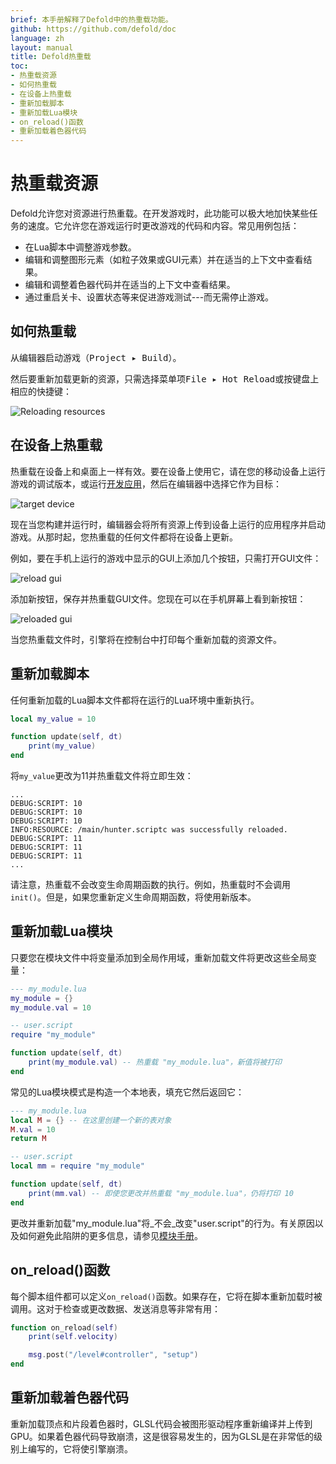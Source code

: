 ```yaml
---
brief: 本手册解释了Defold中的热重载功能。
github: https://github.com/defold/doc
language: zh
layout: manual
title: Defold热重载
toc:
- 热重载资源
- 如何热重载
- 在设备上热重载
- 重新加载脚本
- 重新加载Lua模块
- on_reload()函数
- 重新加载着色器代码
---
```


# 热重载资源

Defold允许您对资源进行热重载。在开发游戏时，此功能可以极大地加快某些任务的速度。它允许您在游戏运行时更改游戏的代码和内容。常见用例包括：

- 在Lua脚本中调整游戏参数。
- 编辑和调整图形元素（如粒子效果或GUI元素）并在适当的上下文中查看结果。
- 编辑和调整着色器代码并在适当的上下文中查看结果。
- 通过重启关卡、设置状态等来促进游戏测试---而无需停止游戏。

## 如何热重载

从编辑器启动游戏（<kbd>Project ▸ Build</kbd>）。

然后要重新加载更新的资源，只需选择菜单项<kbd>File ▸ Hot Reload</kbd>或按键盘上相应的快捷键：

![Reloading resources](/manuals/images/hot-reload/menu.png)

## 在设备上热重载

热重载在设备上和桌面上一样有效。要在设备上使用它，请在您的移动设备上运行游戏的调试版本，或运行[开发应用](/zh/manuals/dev-app)，然后在编辑器中选择它作为目标：

![target device](/manuals/images/hot-reload/target.png)

现在当您构建并运行时，编辑器会将所有资源上传到设备上运行的应用程序并启动游戏。从那时起，您热重载的任何文件都将在设备上更新。

例如，要在手机上运行的游戏中显示的GUI上添加几个按钮，只需打开GUI文件：

![reload gui](/manuals/images/hot-reload/gui.png)

添加新按钮，保存并热重载GUI文件。您现在可以在手机屏幕上看到新按钮：

![reloaded gui](/manuals/images/hot-reload/gui-reloaded.png)

当您热重载文件时，引擎将在控制台中打印每个重新加载的资源文件。

## 重新加载脚本

任何重新加载的Lua脚本文件都将在运行的Lua环境中重新执行。

```lua
local my_value = 10

function update(self, dt)
    print(my_value)
end
```

将`my_value`更改为11并热重载文件将立即生效：

```text
...
DEBUG:SCRIPT: 10
DEBUG:SCRIPT: 10
DEBUG:SCRIPT: 10
INFO:RESOURCE: /main/hunter.scriptc was successfully reloaded.
DEBUG:SCRIPT: 11
DEBUG:SCRIPT: 11
DEBUG:SCRIPT: 11
...
```

请注意，热重载不会改变生命周期函数的执行。例如，热重载时不会调用`init()`。但是，如果您重新定义生命周期函数，将使用新版本。

## 重新加载Lua模块

只要您在模块文件中将变量添加到全局作用域，重新加载文件将更改这些全局变量：

```lua
--- my_module.lua
my_module = {}
my_module.val = 10
```

```lua
-- user.script
require "my_module"

function update(self, dt)
    print(my_module.val) -- 热重载 "my_module.lua"，新值将被打印
end
```

常见的Lua模块模式是构造一个本地表，填充它然后返回它：

```lua
--- my_module.lua
local M = {} -- 在这里创建一个新的表对象
M.val = 10
return M
```

```lua
-- user.script
local mm = require "my_module"

function update(self, dt)
    print(mm.val) -- 即使您更改并热重载 "my_module.lua"，仍将打印 10
end
```

更改并重新加载"my_module.lua"将_不会_改变"user.script"的行为。有关原因以及如何避免此陷阱的更多信息，请参见[模块手册](/zh/manuals/modules)。

## on_reload()函数

每个脚本组件都可以定义`on_reload()`函数。如果存在，它将在脚本重新加载时被调用。这对于检查或更改数据、发送消息等非常有用：

```lua
function on_reload(self)
    print(self.velocity)

    msg.post("/level#controller", "setup")
end
```

## 重新加载着色器代码

重新加载顶点和片段着色器时，GLSL代码会被图形驱动程序重新编译并上传到GPU。如果着色器代码导致崩溃，这是很容易发生的，因为GLSL是在非常低的级别上编写的，它将使引擎崩溃。